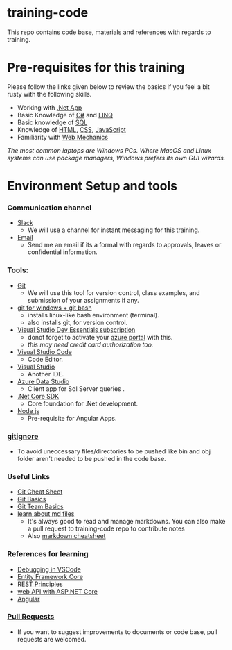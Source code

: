 # training-code
This repo contains code base, materials and references with regards to training.
# Pre-requisites for this training 
Please follow the links given below to review the basics if you feel a bit rusty with the following skills.
  * Working with [.Net App](https://docs.microsoft.com/en-us/learn/modules/dotnet-files/)
  * Basic Knowledge of [C#](https://docs.microsoft.com/en-us/learn/paths/csharp-first-steps/) and [LINQ](https://www.tutorialsteacher.com/linq/linq-tutorials)
  * Basic knowledge of [SQL](https://www.sqlservertutorial.net/)
  * Knowledge of [HTML](https://developer.mozilla.org/en-US/docs/Learn/HTML), [CSS](https://developer.mozilla.org/en-US/docs/Learn/CSS), [JavaScript](https://developer.mozilla.org/en-US/docs/Learn/JavaScript)
  * Familiarity with [Web Mechanics](https://developer.mozilla.org/en-US/docs/Learn/Common_questions#web_mechanics)

*The most common laptops are Windows PCs. Where MacOS and Linux systems can use package managers, Windows prefers its own GUI wizards.*

# Environment Setup and tools
### Communication channel
* [Slack](rd-xqo2312.slack.com)
  * We will use a channel for instant messaging for this training.
* [Email](mailto:pushp.com@gmail.com)
  * Send me an email if its a formal with regards to approvals, leaves or confidential information.
### Tools:
* [Git](https://github.com)
  * We will use this tool for version control, class examples, and submission of your assignments if any.
* [git for windows + git bash](https://git-scm.com/downloads) 
     * installs linux-like bash environment (terminal).
     * also installs git, for version control.
* [Visual Studio Dev Essentials subscription](https://visualstudio.microsoft.com/dev-essentials/)
  * donot forget to activate your [azure portal](https://portal.azure.com/) with this.
  * *this may need credit card authorization too.*
* [Visual Studio Code](https://code.visualstudio.com/download)
  * Code Editor.
* [Visual Studio](https://visualstudio.microsoft.com/downloads/)
  * Another IDE.
* [Azure Data Studio](https://docs.microsoft.com/en-us/sql/azure-data-studio/download-azure-data-studio?view=sql-server-ver15)
  * Client app for Sql Server queries .
* [.Net Core SDK](https://dotnet.microsoft.com/download)
  * Core foundation for .Net development.
* [Node js](https://nodejs.org/en/download/)
  * Pre-requisite for Angular Apps.

### [gitignore](https://github.com/dotnet/core/blob/master/.gitignore) 
  * To avoid uneccessary files/directories to be pushed like bin and obj folder aren't needed to be pushed in the code base.
  
### Useful Links
* [Git Cheat Sheet](https://www.git-tower.com/blog/git-cheat-sheet)
* [Git Basics](https://youtu.be/0fKg7e37bQE)
* [Git Team Basics](https://youtu.be/oFYyTZwMyAg)
* [learn about md files](https://guides.github.com/features/mastering-markdown/)
  * It's always good to read and manage markdowns. You can also make a pull request to training-code repo to contribute notes
  * Also [markdown cheatsheet](https://github.com/adam-p/markdown-here/wiki/Markdown-Cheatsheet#headers)

### References for learning 
* [Debugging in VSCode](https://docs.microsoft.com/en-us/dotnet/core/tutorials/debugging-with-visual-studio-code)
* [Entity Framework Core](https://docs.microsoft.com/en-us/learn/modules/persist-data-ef-core/1-introduction)
* [REST Principles](https://restfulapi.net/rest-architectural-constraints/) 
* [web API with ASP.NET Core](https://docs.microsoft.com/en-us/learn/modules/build-web-api-aspnet-core/)
* [Angular](https://angular.io/docs)


### [Pull Requests](https://guides.github.com/activities/hello-world/#:~:text=Pull%20Requests%20are%20the%20heart,merge%20them%20into%20their%20branch.&text=You%20can%20even%20open%20pull,repository%20and%20merge%20them%20yourself.)
* If you want to suggest improvements to documents or code base, pull requests are welcomed.